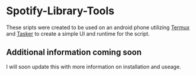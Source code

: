 # Spotify-Library-Tools
These sripts were created to be used on an android phone utilizing [Termux](https://play.google.com/store/apps/details?id=com.termux) and [Tasker](https://play.google.com/store/apps/details?id=net.dinglisch.android.taskerm) to create a simple UI and runtime for the script. 

## Additional information coming soon
I will soon update this with more information on installation and useage. 
